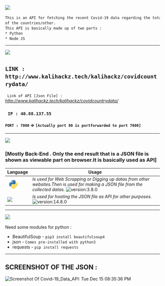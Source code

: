 <img src="https://via.placeholder.com/1270x120/0d1117/fffff?text=Covid-19+Countrywise+Data+Dig" />

``` html
This is an API for fetching the recent Covid-19 data regarding the total cases, country-wise,till date of most 
of the countries/other.
This API is basically made up of two parts :
* Python
* Node JS

```
---------------------------------------------------------------------------------------------------------------------------------------
<img src="https://via.placeholder.com/1270x120/0d1117/BFFF00?text=DOMAIN+AND+INFO" />

## ` LINK : http://www.kalihackz.tech/kalihackz/covidcountrydata/ `
` Link of API [Json File] :` *http://www.kalihackz.tech/kalihackz/covidcountrydata/*

### ` IP : 40.88.137.55` 
#### ` PORT : 7000 ` => `[Actually port 80 is portforwarded to port 7000]` 



---------------------------------------------------------------------------------------------------------------------------------------
<img src="https://via.placeholder.com/1270x120/0d1117/BFFF00?text=TECHNOLOGIES+USED" />

### [Mostly Back-End . Only the end result that is a **JSON** file is shown as viewable part on browser.It is basically used as API]

Language | Usage
-------- | -------
<img width="40px" align="center" src="https://raw.githubusercontent.com/github/explore/80688e429a7d4ef2fca1e82350fe8e3517d3494d/topics/python/python.png">| *Is used for Web Scrapping or Digging up datas from other websites.Then is used for making a JSON file from the collected datas.* <img alt="version:3.8.0" src="https://img.shields.io/static/v1?label=Version:&message=3.8.0%20or%20above&color=blue&labelColor=blueviolet" />
<img align="center" width="50px" src="https://camo.githubusercontent.com/b3c60985de9c613b233acb4d5c3b620bbaec04d217c03b600b18e870712b53c3/68747470733a2f2f75706c6f61642e77696b696d656469612e6f72672f77696b6970656469612f636f6d6d6f6e732f642f64392f4e6f64652e6a735f6c6f676f2e737667">| *Is used for hosting the JSON file as API for other purposes.*<img alt="version:14.8.0" src="https://img.shields.io/static/v1?label=Version:&message=14.8.0%20or%20above&color=blue&labelColor=blueviolet" />

---------------------------------------------------------------------------------------------------------------------------------------

<img src="https://via.placeholder.com/1270x120/0d1117/BFFF00?text=REQUIREMENTS+FOR+PYTHON" />


Need some modules for python : 

* BeautifulSoup  - `pip3 install beautifulsoup4`
* json - `Comes pre-installed with python3`
* requests - `pip install requests`

---------------------------------------------------------------------------------------------------------------------------------------

## SCREENSHOT OF THE JSON :

![Screenshot Of Covid-19_Data_API: Tue Dec 15 08:35:36 PM](https://i.imgur.com/bdVBQVw.png)

